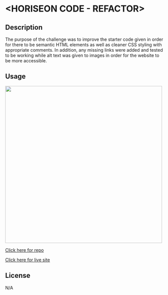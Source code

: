 # <HORISEON CODE - REFACTOR>

## Description

The purpose of the challenge was to improve the starter code given in order for there to be semantic HTML elements as well as cleaner CSS styling with appropriate comments. In addition, any missing links were added and tested to be working while alt text was given to images in order for the website to be more accessible.

## Usage

<img src="https://github.com/myrojoylee/refactor-code-module-challenge-one/blob/main/assets/images/screenshot.jpg" width = "500" />

[Click here for repo](https://github.com/myrojoylee/refactor-code-module-challenge-one)

[Click here for live site](https://myrojoylee.github.io/refactor-code-module-challenge-one/)

## License

N/A
